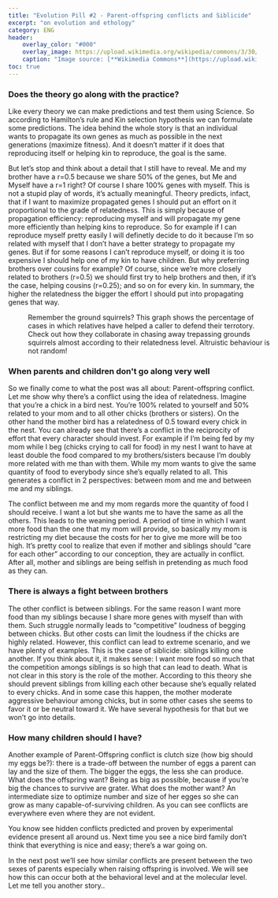 ```yaml
---
title: "Evolution Pill #2 - Parent-offspring conflicts and Siblicide"
excerpt: "on evolution and ethology"
category: ENG
header:
    overlay_color: "#000"
    overlay_image: https://upload.wikimedia.org/wikipedia/commons/3/30/Vultures_in_the_nest%2C_Orchha%2C_MP%2C_India_edit.jpg
    caption: "Image source: [**Wikimedia Commons**](https://upload.wikimedia.org/wikipedia/commons/3/30/Vultures_in_the_nest%2C_Orchha%2C_MP%2C_India_edit.jpg)"
toc: true
---
```

### Does the theory go along with the practice?
Like every theory we can make predictions and test them using Science. So according to Hamilton’s rule and Kin selection hypothesis we can formulate some predictions. The idea  behind the whole story is that an individual wants to propagate its own genes as much as possible in the next generations (maximize fitness). And it doesn’t matter if it does that reproducing itself or helping kin to reproduce, the goal is the same.

But let’s stop and think about a detail that I still have to reveal. Me and my brother have a r=0.5 because we share 50% of the genes, but Me and Myself have a r=1 right? Of course I share 100% genes with myself. This is not a stupid play of words, it’s actually meaningful. Theory predicts, infact, that if I want to maximize propagated genes I should put an effort on it proportional to the grade of relatedness. This is simply because of propagation efficiency: reproducing myself and will propagate my gene more efficiently than helping kins to reproduce. So for example if I can reproduce myself pretty easily I will definetly decide to do it because I’m so related with myself that I don’t have a better strategy to propagate my genes. But if for some reasons I can’t reproduce myself, or doing it is too expensive I should help one of my kin to have children. But why preferring brothers over cousins for example? Of course, since we’re more closely related to brothers (r=0.5) we should first try to help brothers and then, if it’s the case, helping cousins (r=0.25); and so on for every kin. In summary, the higher the relatedness the bigger the effort I should put into propagating genes that way.

<figure style="width: 500px" class="align-center">
        <img src="{{ site.url }}{{ site.baseurl }}/assets/images/relatedness.jpg" alt="">
        <figcaption>Remember the ground squirrels? This graph shows the percentage of cases in which relatives have helped a caller to defend their terrotory. Check out how they collaborate in chasing away trepassing grounds squirrels almost according to their relatedness level. Altruistic behaviour is not random!</figcaption>
</figure> 

### When parents and children don't go along very well
So we finally come to what the post was all about: Parent-offspring conflict. Let me show why there’s a conflict using the idea of relatedness. Imagine that you’re a chick in a bird nest. You’re 100% related to yourself and 50% related to your mom and to all other chicks (brothers or sisters). On the other hand the mother bird has a relatedness of 0.5 toward every chick in the nest. You can already see that there’s a conflict in the reciprocity of effort that every character should invest. For example if I’m being fed by my mom while I beg (chicks crying to call for food) in my nest I want to have at least double the food compared to my brothers/sisters because I’m doubly more related with me than with them. While my mom wants to give the same quantity of food to everybody since she’s equally related to all. This generates a conflict in 2 perspectives: between mom and me and between me and my siblings.

The conflict between me and my mom regards more the quantity of food I should receive. I want a lot but she wants me to have the same as all the others. This leads to the weaning period. A period of time in which I want more food than the one that my mom will provide, so basically my mom is restricting my diet because the costs for her to give me more will be too high. It’s pretty cool to realize that even if mother and siblings should “care for each other” according to our conception, they are actually in conflict. After all, mother and siblings are being selfish in pretending as much food as they can.

### There is always a fight between brothers
The other conflict is between siblings. For the same reason I want more food than my siblings because I share more genes with myself than with them. Such struggle normally leads to “competitive” loudness of begging between chicks. But other costs can limit the loudness if the chicks are highly related. However, this conflict can lead to extreme scenario, and we have plenty of examples. This is the case of siblicide: siblings killing one another. If you think about it, it makes sense: I want more food so much that the competition amongs siblings is so high that can lead to death. What is not clear in this story is the role of the mother. According to this theory she should prevent siblings from killing each other because she’s equally related to every chicks. And in some case this happen, the mother moderate aggressive behaviour among chicks, but in some other cases she seems to favor it or be neutral toward it. We have several hypothesis for that but we won’t go into details.

### How many children should I have?
Another example of Parent-Offspring conflict is clutch size (how big should my eggs be?): there is a trade-off between the number of eggs a parent can lay and the size of them. The bigger the eggs, the less she can produce. What does the offspring want? Being as big as possible, because if you’re big the chances to survive are grater. What does the mother want? An intermediate size to optimize number and size of her egges so she can grow as many capable-of-surviving children. As you can see conflicts are everywhere even where they are not evident.

You know see hidden conflicts predicted and proven by experimental evidence present all around us. Next time you see a nice bird family don’t think that everything is nice and easy; there’s a war going on.

In the next post we’ll see how similar conflicts are present between the two sexes of parents especially when raising offspring is involved. We will see how this can occur both at the behavioral level and at the molecular level. Let me tell you another story..
